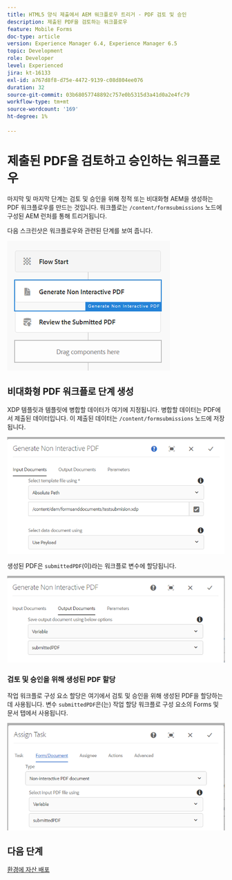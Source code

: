 ```yaml
---
title: HTML5 양식 제출에서 AEM 워크플로우 트리거 - PDF 검토 및 승인
description: 제출된 PDF을 검토하는 워크플로우
feature: Mobile Forms
doc-type: article
version: Experience Manager 6.4, Experience Manager 6.5
topic: Development
role: Developer
level: Experienced
jira: kt-16133
exl-id: a767d8f8-d75e-4472-9139-c08d804ee076
duration: 32
source-git-commit: 03b68057748892c757e0b5315d3a41d0a2e4fc79
workflow-type: tm+mt
source-wordcount: '169'
ht-degree: 1%

---
```


# 제출된 PDF을 검토하고 승인하는 워크플로우

마지막 및 마지막 단계는 검토 및 승인을 위해 정적 또는 비대화형 AEM을 생성하는 PDF 워크플로우를 만드는 것입니다. 워크플로는 `/content/formsubmissions` 노드에 구성된 AEM 런처를 통해 트리거됩니다.

다음 스크린샷은 워크플로우와 관련된 단계를 보여 줍니다.

![워크플로](assets/workflow.PNG)

## 비대화형 PDF 워크플로 단계 생성

XDP 템플릿과 템플릿에 병합할 데이터가 여기에 지정됩니다. 병합할 데이터는 PDF에서 제출된 데이터입니다. 이 제출된 데이터는 ```/content/formsubmissions``` 노드에 저장됩니다.

![워크플로](assets/generate-pdf1.PNG)

생성된 PDF은 `submittedPDF`(이)라는 워크플로 변수에 할당됩니다.

![워크플로](assets/generate-pdf2.PNG)

### 검토 및 승인을 위해 생성된 PDF 할당

작업 워크플로 구성 요소 할당은 여기에서 검토 및 승인을 위해 생성된 PDF을 할당하는 데 사용됩니다. 변수 `submittedPDF`은(는) 작업 할당 워크플로 구성 요소의 Forms 및 문서 탭에서 사용됩니다.

![워크플로](assets/assign-task.PNG)


## 다음 단계

[환경에 자산 배포](./deploy-assets.md)